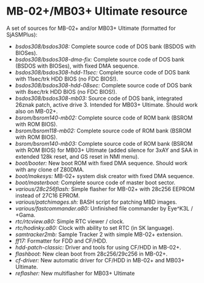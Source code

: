 # MB-02+/MB03+ Ultimate resource
A set of sources for MB-02+ and/or MB03+ Ultimate (formatted for SjASMPlus):

- _bsdos308/bsdos308:_ Complete source code of DOS bank (BSDOS with BIOSes).
- _bsdos308/bsdos308-dma-fix:_ Complete source code of DOS bank (BSDOS with BIOSes), with fixed DMA sequence.
- _bsdos308/bsdos308-hdd-11sec:_ Complete source code of DOS bank with 11sec/trk HDD BIOS (no FDC BIOS!). 
- _bsdos308/bsdos308-hdd-08sec:_ Complete source code of DOS bank with 8sec/trk HDD BIOS (no FDC BIOS!).
- _bsdos308/bsdos308-mb03:_ Source code of DOS bank, integrated 26znak patch, active drive 3. Intended for MB03+ Ultimate. Should work also on MB-02+.
- _bsrom/bsrom140-mb02:_ Complete source code of ROM bank (BSROM with ROM BIOS).
- _bsrom/bsrom118-mb02:_ Complete source code of ROM bank (BSROM with ROM BIOS).
- _bsrom/bsrom140-mb03:_ Complete source code of ROM bank (BSROM with ROM BIOS) for MB03+ Ultimate (added silence for 3xAY and SAA in extended 128k reset, and GS reset in NMI menu).
- _boot/booter:_ New boot ROM with fixed DMA sequence. Should work with any clone of Z80DMA.
- _boot/makesys:_ MB-02+ system disk creator with fixed DMA sequence.
- _boot/masterboot:_ Complete source code of master boot sector. 
- _various/28c256flash:_ Simple flasher for MB-02+ with 28c256 EEPROM instead of 27C16 EPROM.
- _various/patchimages.sh:_ BASH script for patching MBD images.
- _various/fastcommander.a80:_ Unfinished file commander by Eye^K3L / +Gama.
- _rtc/rtcview.a80:_ Simple RTC viewer / clock.
- _rtc/hodinky.a80:_ Clock with ability to set RTC (in SK language).
- _samtracker2mb:_ Sample Tracker 2 with simple MB-02+ extension.
- _ff17:_ Formatter for FDD and CF/HDD.
- _hdd-patch-classic:_ Driver and tools for using CF/HDD in MB-02+.
- _flashboot:_ New clean boot from 28c256/29c256 in MB-02+.
- _cf-driver:_ New automatic driver for CF/HDD in MB-02+ and MB03+ Ultimate.
- _reflasher:_ New multiflasher for MB03+ Ultimate
